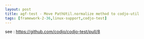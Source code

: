 ```yaml
---
layout: post
title: agf-test - Move PathUtil.normalize method to codjo-util
tags: [framework-2-36,linux-support,codjo-test]
---
```

see : https://github.com/codjo/codjo-test/pull/8
